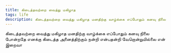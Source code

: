 ```yaml
---
title: கிடைத்தவற்றை வைத்து மகிழாத
tags: life
description: கிடைத்தவற்றை வைத்து மகிழாத மனதிற்கு வாழ்க்கை எப்போதும் கனவு நிலை போன்றதே.
---
```

கிடைத்தவற்றை
வைத்து மகிழாத
மனதிற்கு வாழ்க்கை
எப்போதும் கனவு
நிலை போன்றதே
எனக்கு கிடைத்த
அனைத்திற்கும்
நன்றி என்பதன்றி
வேறொன்றுமில்லை
என் இறைவா